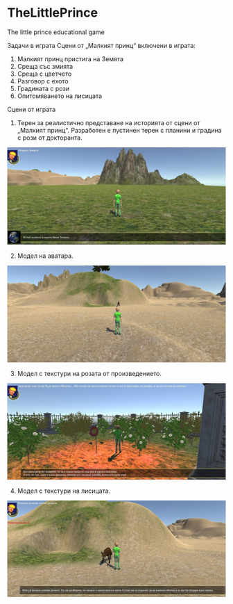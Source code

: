 # TheLittlePrince
The little prince educational game

Задачи в играта
Сцени от „Малкият принц“ включени в играта:
1.	Малкият принц пристига на Земята
2.	Среща със змията
3.	Среща с цветчето
4.	Разговор с ехото
5.	Градината с рози
6.	Опитомяването на лисицата

Сцени от играта
1.	Терен за реалистично представане на историята от сцени от „Малкият принц“. Разработен е пустинен терен с планини и градина с рози от докторанта.
<img src="1.jpg" alt="Girl in a jacket" >

2. Модел на аватара.
<img src="2.jpg" alt="Girl in a jacket" >
 
3.	Модел с текстури на розата от произведението.
<img src="3.jpg" alt="Girl in a jacket" >
 
4.	Модел с текстури на лисицата.
<img src="4.jpg" alt="Girl in a jacket" >
 


